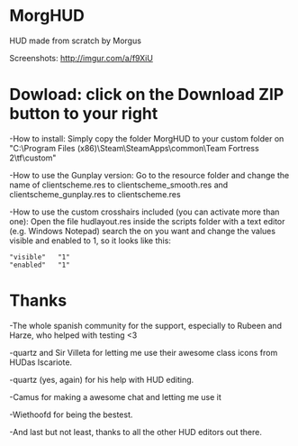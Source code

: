 MorgHUD
=======

HUD made from scratch by Morgus

Screenshots: http://imgur.com/a/f9XiU

Dowload: click on the Download ZIP button to your right
=======
-How to install:
  Simply copy the folder MorgHUD to your custom folder
  on "C:\Program Files (x86)\Steam\SteamApps\common\Team Fortress 2\tf\custom"

-How to use the Gunplay version:
	Go to the resource folder and change the name of clientscheme.res to clientscheme_smooth.res
	and clientscheme_gunplay.res to clientscheme.res

-How to use the custom crosshairs included (you can activate more than one):
  Open the file hudlayout.res inside the scripts folder with a text editor (e.g. Windows Notepad)
  search the on you want and change the values visible and enabled to 1, so it looks like this:
	
	"visible"	"1"
	"enabled"	"1"

Thanks
======
  -The whole spanish community for the support, especially to Rubeen and Harze, who helped
   with testing <3

  -quartz and Sir Villeta for letting me use their awesome class icons from HUDas Iscariote.

  -quartz (yes, again) for his help with HUD editing.
  
  -Camus for making a awesome chat and letting me use it
  
  -Wiethoofd for being the bestest.

  -And last but not least, thanks to all the other HUD editors out there.
